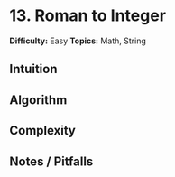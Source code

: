 # 13. Roman to Integer

**Difficulty:** Easy
**Topics:** Math, String

## Intuition

## Algorithm

## Complexity

## Notes / Pitfalls
